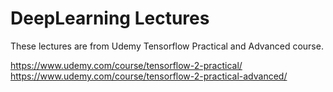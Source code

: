 # DeepLearning Lectures

These lectures are from Udemy Tensorflow Practical and Advanced course.

https://www.udemy.com/course/tensorflow-2-practical/
https://www.udemy.com/course/tensorflow-2-practical-advanced/
